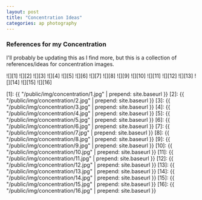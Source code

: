 ```yaml
---
layout: post
title: "Concentration Ideas"
categories: ap photography
---
```


### References for my Concentration

I'll probably be updating this as I find more, but this is a collection
of references/ideas for concentration images.

![][1]
![][2]
![][3]
![][4]
![][5]
![][6]
![][7]
![][8]
![][9]
![][10]
![][11]
![][12]
![][13]
![][14]
![][15]
![][16]

[1]: {{ "/public/img/concentration/1.jpg" | prepend: site.baseurl }}
[2]: {{ "/public/img/concentration/2.jpg" | prepend: site.baseurl }}
[3]: {{ "/public/img/concentration/3.jpg" | prepend: site.baseurl }}
[4]: {{ "/public/img/concentration/4.jpg" | prepend: site.baseurl }}
[5]: {{ "/public/img/concentration/5.jpg" | prepend: site.baseurl }}
[6]: {{ "/public/img/concentration/6.jpg" | prepend: site.baseurl }}
[7]: {{ "/public/img/concentration/7.jpg" | prepend: site.baseurl }}
[8]: {{ "/public/img/concentration/8.jpg" | prepend: site.baseurl }}
[9]: {{ "/public/img/concentration/9.jpg" | prepend: site.baseurl }}
[10]: {{ "/public/img/concentration/10.jpg" | prepend: site.baseurl }}
[11]: {{ "/public/img/concentration/11.jpg" | prepend: site.baseurl }}
[12]: {{ "/public/img/concentration/12.jpg" | prepend: site.baseurl }}
[13]: {{ "/public/img/concentration/13.jpg" | prepend: site.baseurl }}
[14]: {{ "/public/img/concentration/14.jpg" | prepend: site.baseurl }}
[15]: {{ "/public/img/concentration/15.jpg" | prepend: site.baseurl }}
[16]: {{ "/public/img/concentration/16.jpg" | prepend: site.baseurl }}
